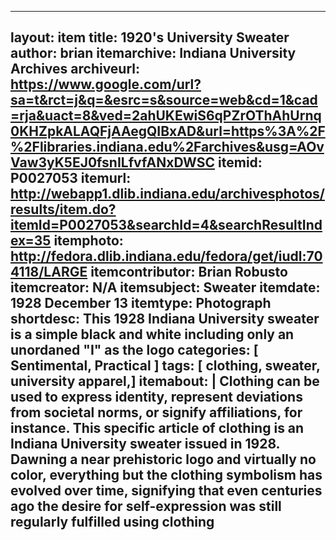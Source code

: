 ---
layout: item
title: 1920's University Sweater
author: brian
itemarchive: Indiana University Archives 
archiveurl: https://www.google.com/url?sa=t&rct=j&q=&esrc=s&source=web&cd=1&cad=rja&uact=8&ved=2ahUKEwiS6qPZrOThAhUrnq0KHZpkALAQFjAAegQIBxAD&url=https%3A%2F%2Flibraries.indiana.edu%2Farchives&usg=AOvVaw3yK5EJ0fsnILfvfANxDWSC
itemid: P0027053
itemurl: http://webapp1.dlib.indiana.edu/archivesphotos/results/item.do?itemId=P0027053&searchId=4&searchResultIndex=35
itemphoto: http://fedora.dlib.indiana.edu/fedora/get/iudl:704118/LARGE
itemcontributor: Brian Robusto
itemcreator: N/A
itemsubject: Sweater
itemdate: 1928 December 13 
itemtype: Photograph 
shortdesc: This 1928 Indiana University sweater is a simple black and white including only an unordaned "I" as the logo
categories: [ Sentimental, Practical ]
tags: [ clothing, sweater, university apparel,]
itemabout: |
Clothing can be used to express identity, represent deviations from societal norms, or signify affiliations, for instance. This specific article of clothing is an Indiana University sweater issued in 1928. Dawning a near prehistoric logo and virtually no color, everything but the clothing symbolism has evolved over time, signifying that even centuries ago the desire for self-expression was still regularly fulfilled using clothing
 ---
